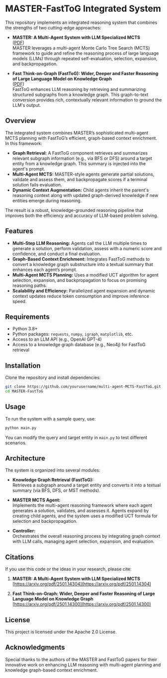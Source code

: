 
# MASTER-FastToG Integrated System

This repository implements an integrated reasoning system that combines the strengths of two cutting-edge approaches:

- **MASTER: A Multi-Agent System with LLM Specialized MCTS**  
  ([PDF](https://arxiv.org/pdf/2501.14304))  
  MASTER leverages a multi-agent Monte Carlo Tree Search (MCTS) framework to guide and refine the reasoning process of large language models (LLMs) through repeated self-evaluation, selection, expansion, and backpropagation.

- **Fast Think-on-Graph (FastToG): Wider, Deeper and Faster Reasoning of Large Language Model on Knowledge Graph**  
  ([PDF](https://arxiv.org/pdf/2501.14300))  
  FastToG enhances LLM reasoning by retrieving and summarizing structured subgraphs from a knowledge graph. This graph-to-text conversion provides rich, contextually relevant information to ground the LLM's output.

## Overview

The integrated system combines MASTER’s sophisticated multi-agent MCTS planning with FastToG’s efficient, graph-based context enrichment. In this framework:

- **Graph Retrieval:** A FastToG component retrieves and summarizes relevant subgraph information (e.g., via BFS or DFS) around a target entity from a knowledge graph. This summary is injected into the agent's prompt.
- **Multi-Agent MCTS:** MASTER-style agents generate partial solutions, validate and assess them, and backpropagate scores if a terminal solution fails evaluation.
- **Dynamic Context Augmentation:** Child agents inherit the parent's reasoning context along with updated graph-derived knowledge if new entities emerge during reasoning.

The result is a robust, knowledge-grounded reasoning pipeline that improves both the efficiency and accuracy of LLM-based problem solving.

## Features

- **Multi-Step LLM Reasoning:** Agents call the LLM multiple times to generate a solution, perform validation, assess with a numeric score and confidence, and conduct a final evaluation.
- **Graph-Based Context Enrichment:** Integrates FastToG methods to convert a knowledge graph substructure into a textual summary that enhances each agent’s prompt.
- **Multi-Agent MCTS Planning:** Uses a modified UCT algorithm for agent selection, expansion, and backpropagation to focus on promising reasoning paths.
- **Scalability and Efficiency:** Parallelized agent expansion and dynamic context updates reduce token consumption and improve inference speed.

## Requirements

- Python 3.8+
- Python packages: `requests`, `numpy`, `igraph`, `matplotlib`, etc.
- Access to an LLM API (e.g., OpenAI GPT-4)  
- Access to a knowledge graph database (e.g., Neo4j) for FastToG retrieval

## Installation

Clone the repository and install dependencies:

```bash
git clone https://github.com/yourusername/multi-agent-MCTS-FastToG.git
cd MASTER-FastToG
```

## Usage

To run the system with a sample query, use:

```bash
python main.py
```

You can modify the query and target entity in `main.py` to test different scenarios.

## Architecture

The system is organized into several modules:

- **Knowledge Graph Retrieval (FastToG):**  
  Retrieves a subgraph around a target entity and converts it into a textual summary (via BFS, DFS, or MST methods).

- **MASTER MCTS Agent:**  
  Implements the multi-agent reasoning framework where each agent generates a solution, validates, and assesses it. Agents expand by creating child agents, and the system uses a modified UCT formula for selection and backpropagation.

- **Controller:**  
  Orchestrates the overall reasoning process by integrating graph context with LLM calls, managing agent selection, expansion, and evaluation.

## Citations

If you use this code or the ideas in your research, please cite:

1. **MASTER: A Multi-Agent System with LLM Specialized MCTS**  
   [https://arxiv.org/pdf/2501.14304](https://arxiv.org/pdf/2501.14304)

2. **Fast Think-on-Graph: Wider, Deeper and Faster Reasoning of Large Language Model on Knowledge Graph**  
   [https://arxiv.org/pdf/2501.14300](https://arxiv.org/pdf/2501.14300)

## License

This project is licensed under the Apache 2.0 License.

## Acknowledgments

Special thanks to the authors of the MASTER and FastToG papers for their innovative work on enhancing LLM reasoning with multi-agent planning and knowledge graph-based context enrichment.

